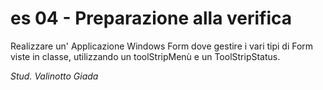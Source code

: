 # es 04 - Preparazione alla verifica 

Realizzare un' Applicazione Windows Form dove gestire i vari tipi di Form viste in classe, utilizzando un toolStripMenù e un ToolStripStatus.

_Stud. Valinotto Giada_